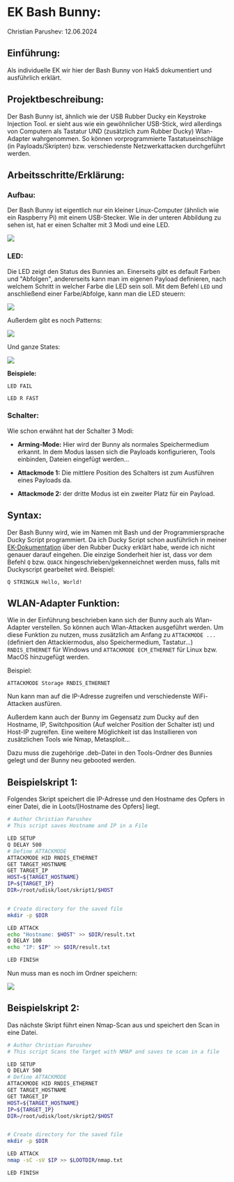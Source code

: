 # EK Bash Bunny:

Christian Parushev: 12.06.2024

## Einführung:

Als individuelle EK wir hier der Bash Bunny von Hak5 dokumentiert und ausführlich erklärt.

## Projektbeschreibung:

Der Bash Bunny ist, ähnlich wie der USB Rubber Ducky ein Keystroke Injection Tool. er sieht aus wie ein gewöhnlicher USB-Stick, wird allerdings von Computern als Tastatur UND (zusätzlich zum Rubber Ducky) Wlan-Adapter wahrgenommen. So können vorprogrammierte Tastatuseinschläge (in Payloads/Skripten) bzw. verschiedenste Netzwerkattacken durchgeführt werden.

## Arbeitsschritte/Erklärung:

### Aufbau:

Der Bash Bunny ist eigentlich nur ein kleiner Linux-Computer (ähnlich wie ein Raspberry Pi) mit einem USB-Stecker. Wie in der unteren Abbildung zu sehen ist, hat er einen Schalter mit 3 Modi und eine LED.

![](img/aufbau.png)

### LED:

Die LED zeigt den Status des Bunnies an. Einerseits gibt es default Farben und "Abfolgen", andererseits kann man im eigenen Payload definieren, nach welchem Schritt in welcher Farbe die LED sein soll. Mit dem Befehl `LED` und anschließend einer Farbe/Abfolge, kann man die LED steuern:

![](img/led_color.jpg)

Außerdem gibt es noch Patterns:

![](img/led_patterns.jpg)

Und ganze States:

![](img/ek_commands.jpg)

**Beispiele:**

`LED FAIL`

`LED R FAST`

### Schalter:

Wie schon erwähnt hat der Schalter 3 Modi:

- **Arming-Mode:** Hier wird der Bunny als normales Speichermedium erkannt. In dem Modus lassen sich die Payloads konfigurieren, Tools einbinden, Dateien eingefügt werden...

- **Attackmode 1:** Die mittlere Position des Schalters ist zum Ausführen eines Payloads da.

- **Attackmode 2:** der dritte Modus ist ein zweiter Platz für ein Payload.



## Syntax:

Der Bash Bunny wird, wie im Namen mit Bash und der Programmiersprache Ducky Script programmiert. Da ich Ducky Script schon ausführlich in meiner [EK-Dokumentation](https://github.com/chris-pa21/EK_parushev_rubberducky) über den Rubber Ducky erklärt habe, werde ich nicht genauer darauf eingehen. Die einzige Sonderheit hier ist, dass vor dem Befehl `Q` bzw. `QUACK` hingeschrieben/gekenneichnet werden muss, falls mit Duckyscript gearbeitet wird. Beispiel:

`Q STRINGLN Hello, World!`





## WLAN-Adapter Funktion:

Wie in der Einführung beschrieben kann sich der Bunny auch als Wlan-Adapter verstellen. So können auch Wlan-Attacken ausgeführt werden. Um diese Funktion zu nutzen, muss zusätzlich am Anfang zu `ATTACKMODE ...` (definiert den Attackiermodus, also Speichermedium, Tastatur...) `RNDIS_ETHERNET` für Windows und `ATTACKMODE ECM_ETHERNET` für Linux bzw. MacOS hinzugefügt werden.

Beispiel:

`ATTACKMODE Storage RNDIS_ETHERNET`

Nun kann man auf die IP-Adresse zugreifen und verschiedenste WiFi-Attacken ausfüren. 



Außerdem kann auch der Bunny im Gegensatz zum Ducky auf den Hostname, IP, Switchposition (Auf welcher Position der Schalter ist) und Host-IP zugreifen. Eine weitere Möglichkeit ist das Installieren von zusätzlichen Tools wie Nmap, Metasploit...

Dazu muss die zugehörige .deb-Datei in den Tools-Ordner des Bunnies gelegt und der Bunny neu gebooted werden.





## Beispielskript 1:

Folgendes Skript speichert die IP-Adresse und den Hostname des Opfers in einer Datei, die in Loots/[Hostname des Opfers] liegt.

```bash
# Author Christian Parushev
# This script saves Hostname and IP in a File

LED SETUP
Q DELAY 500
# Define ATTACKMODE
ATTACKMODE HID RNDIS_ETHERNET
GET TARGET_HOSTNAME
GET TARGET_IP
HOST=${TARGET_HOSTNAME}
IP=${TARGET_IP}
DIR=/root/udisk/loot/skript1/$HOST


# Create directory for the saved file
mkdir -p $DIR

LED ATTACK
echo "Hostname: $HOST" >> $DIR/result.txt
Q DELAY 100
echo "IP: $IP" >> $DIR/result.txt

LED FINISH
```

Nun muss man es noch im Ordner speichern:

![](skript1.jpg)



## Beispielskript 2:

Das nächste Skript führt einen Nmap-Scan aus und speichert den Scan in eine Datei.  

```bash
# Author Christian Parushev
# This script Scans the Target with NMAP and saves te scan in a file

LED SETUP
Q DELAY 500
# Define ATTACKMODE
ATTACKMODE HID RNDIS_ETHERNET
GET TARGET_HOSTNAME
GET TARGET_IP
HOST=${TARGET_HOSTNAME}
IP=${TARGET_IP}
DIR=/root/udisk/loot/skript2/$HOST


# Create directory for the saved file
mkdir -p $DIR

LED ATTACK
nmap -sC -sV $IP >> $LOOTDIR/nmap.txt

LED FINISH
```


